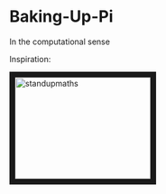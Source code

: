 # Baking-Up-Pi
In the computational sense

Inspiration:

<a href="http://www.youtube.com/watch?feature=player_embedded&v=8pj8_zjelDo" target="_blank"><img src="http://img.youtube.com/vi/8pj8_zjelDo/0.jpg" alt="standupmaths" width="240" height="180" border="10" /></a>
